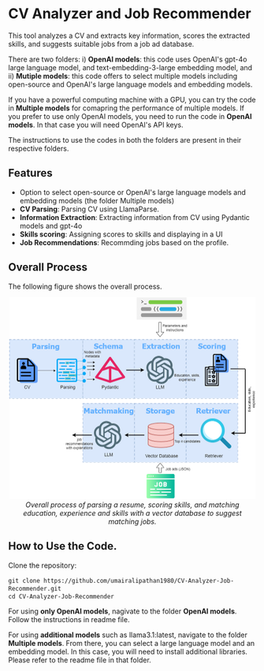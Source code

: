 # CV Analyzer and Job Recommender

This tool analyzes a CV and extracts key information, scores the extracted skills, and suggests suitable jobs from a job ad database.  

There are two folders: i) **OpenAI models**: this code uses OpenAI's gpt-4o large language model, and text-embedding-3-large embedding model, and ii) **Mutiple models**: this code offers to select multiple models including open-source and OpenAI's large language models and embedding models.  

If you have a powerful computing machine with a GPU, you can try the code in **Multiple models** for comapring the performance of multiple models. If you prefer to use only OpenAI models, you need to run the code in **OpenAI models**. In that case you will need OpenAI's API keys. 

The instructions to use the codes in both the folders are present in their respective folders. 

## Features
- Option to select open-source or OpenAI's large language models and embedding models (the folder Multiple models) 
- **CV Parsing**: Parsing CV using LlamaParse. 
- **Information Extraction**: Extracting information from CV using Pydantic models and gpt-4o
- **Skills scoring**: Assigning scores to skills and displaying in a UI
- **Job Recommendations**: Recommding jobs based on the profile.

## Overall Process
The following figure shows the overall process. 

<p align="center">
  <img src="images/image.png" alt="My Figure" width="500">
  <br>
  <em>Overall process of parsing a resume, scoring skills, and matching education, experience and skills with a vector database to suggest matching jobs.</em>
</p>


## How to Use the Code.

Clone the repository:
   ```
   git clone https://github.com/umairalipathan1980/CV-Analyzer-Job-Recommender.git
   cd CV-Analyzer-Job-Recommender
   ```

For using **only OpenAI models**, nagivate to the folder **OpenAI models**. Follow the instructions in readme file.  

For using **additional models** such as llama3.1:latest, navigate to the folder **Multiple models**. From there, you can select a large language model and an embedding model. In this case, you will need to install additional libraries. Please refer to the readme file in that folder.



